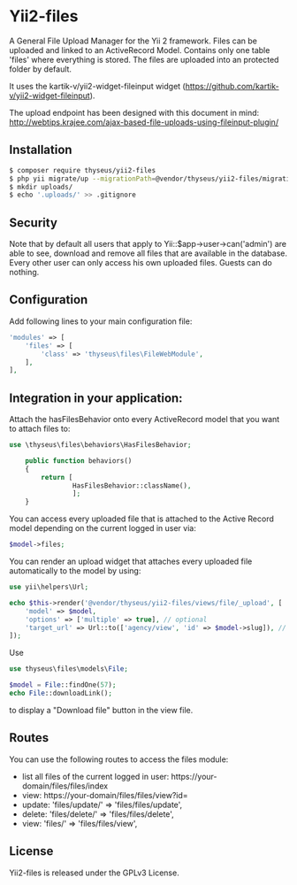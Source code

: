 # Yii2-files

A General File Upload Manager for the Yii 2 framework.
Files can be uploaded and linked to an ActiveRecord Model.
Contains only one table 'files' where everything is stored.
The files are uploaded into an protected folder by default.

It uses the kartik-v/yii2-widget-fileinput widget (https://github.com/kartik-v/yii2-widget-fileinput).

The upload endpoint has been designed with this document in mind: http://webtips.krajee.com/ajax-based-file-uploads-using-fileinput-plugin/

## Installation

```bash
$ composer require thyseus/yii2-files
$ php yii migrate/up --migrationPath=@vendor/thyseus/yii2-files/migrations
$ mkdir uploads/
$ echo '.uploads/' >> .gitignore
```

## Security

Note that by default all users that apply to Yii::$app->user->can('admin') are able to see, download 
and remove all files that are available in the database. Every other user can only access his own 
uploaded files. Guests can do nothing.

## Configuration

Add following lines to your main configuration file:

```php
'modules' => [
    'files' => [
        'class' => 'thyseus\files\FileWebModule',
    ],
],
```

## Integration in your application:

Attach the hasFilesBehavior onto every ActiveRecord model that you want to attach files to:

```php
use \thyseus\files\behaviors\HasFilesBehavior;

    public function behaviors()
    {
        return [
                HasFilesBehavior::className(),
                ];
    }
```

You can access every uploaded file that is attached to the Active Record model depending on the current
logged in user via:

```php
$model->files;
```

You can render an upload widget that attaches every uploaded file automatically to the model by using:

```php
use yii\helpers\Url;

echo $this->render('@vendor/thyseus/yii2-files/views/file/_upload', [
    'model' => $model,
    'options' => ['multiple' => true], // optional
    'target_url' => Url::to(['agency/view', 'id' => $model->slug]), // optional
]);
```

Use
```php
use thyseus\files\models\File;

$model = File::findOne(57);
echo File::downloadLink();
```

to display a "Download file" button in the view file.

## Routes

You can use the following routes to access the files module:

* list all files of the current logged in user: https://your-domain/files/files/index
* view: https://your-domain/files/files/view?id=<id>
* update: 'files/update/<id>' => 'files/files/update',
* delete: 'files/delete/<id>' => 'files/files/delete',
* view: 'files/<id>' => 'files/files/view',

## License

Yii2-files is released under the GPLv3 License.
